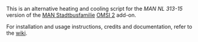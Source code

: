 This is an alternative heating and cooling script for the *MAN NL 313-15* version of the
[MAN Stadtbusfamilie](http://man-stadtbus.de) [OMSI 2](http://omnibussimulator.de) add-on.

For installation and usage instructions, credits and documentation, refer to the
[wiki](https://github.com/unorthodox-paradox/omsi-2_man_nl_313-15_heating_cooling_script/wiki).
